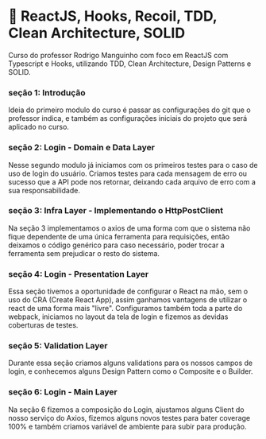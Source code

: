 # :rocket: ReactJS, Hooks, Recoil, TDD, Clean Architecture, SOLID

Curso do professor Rodrigo Manguinho com foco em ReactJS com Typescript e Hooks, utilizando TDD, Clean Architecture, Design Patterns e SOLID.

### seção 1: Introdução

Ideia do primeiro modulo do curso é passar as configurações do git que o professor indica, e também as configurações iniciais do projeto que será aplicado no curso.

### seção 2: Login - Domain e Data Layer

Nesse segundo modulo já iniciamos com os primeiros testes para o caso de uso de login do usuário. Criamos testes para cada mensagem de erro ou sucesso que a API pode nos retornar, deixando cada arquivo de erro com a sua responsabilidade.

### seção 3:  Infra Layer - Implementando o HttpPostClient

Na seção 3 implementamos o axios de uma forma com que o sistema não fique dependente de uma única ferramenta para requisições, então deixamos o código genérico para caso necessário, poder trocar a ferramenta sem prejudicar o resto do sistema.

### seção 4: Login - Presentation Layer

Essa seção tivemos a oportunidade de configurar o React na mão, sem o uso do CRA (Create React App), assim ganhamos vantagens de utilizar o react de uma forma mais "livre". Configuramos também toda a parte do webpack, iniciamos no layout da tela de login e fizemos as devidas coberturas de testes.

### seção 5: Validation Layer

Durante essa seção criamos alguns validations para os nossos campos de login, e conhecemos alguns Design Pattern como o Composite e o Builder.


### seção 6: Login - Main Layer

Na seção 6 fizemos a composição do Login, ajustamos alguns Client do nosso serviço do Axios, fizemos alguns novos testes para bater coverage 100% e também criamos variável de ambiente para subir para produção.